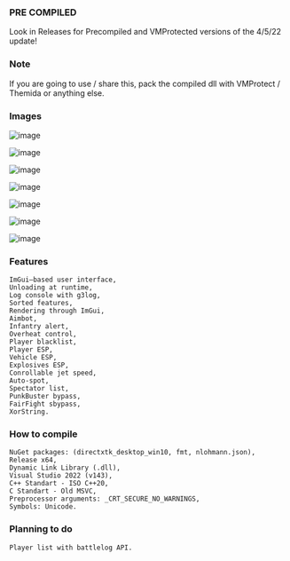 ### PRE COMPILED
Look in Releases for Precompiled and VMProtected versions of the 4/5/22 update!


### Note
If you are going to use / share this, pack the compiled dll with VMProtect / Themida or anything else.

### Images
![image](https://i.imgur.com/jAtohOv.gif)

![image](https://i.imgur.com/ofC2zpF.png)

![image](https://i.imgur.com/volKG7y.jpg)

![image](https://i.imgur.com/15nGlN2.png)

![image](https://i.imgur.com/SXgmNoB.png)

![image](https://i.imgur.com/KFZsStZ.png)

![image](https://i.imgur.com/Frb1kYx.png)

### Features
```
ImGui–based user interface,
Unloading at runtime,
Log console with g3log,
Sorted features,
Rendering through ImGui,
Aimbot,
Infantry alert,
Overheat control,
Player blacklist,
Player ESP,
Vehicle ESP,
Explosives ESP,
Conrollable jet speed,
Auto-spot,
Spectator list,
PunkBuster bypass,
FairFight sbypass,
XorString.
```

### How to compile
```
NuGet packages: (directxtk_desktop_win10, fmt, nlohmann.json),
Release x64,
Dynamic Link Library (.dll),
Visual Studio 2022 (v143),
C++ Standart - ISO C++20,
C Standart - Old MSVC,
Preprocessor arguments: _CRT_SECURE_NO_WARNINGS,
Symbols: Unicode.
```

### Planning to do
```
Player list with battlelog API.
```
